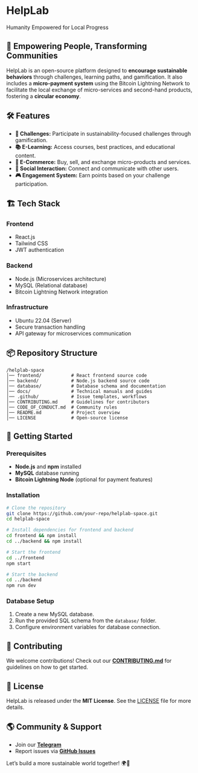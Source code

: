 # HelpLab
Humanity Empowered for Local Progress

## 🚀 Empowering People, Transforming Communities

HelpLab is an open-source platform designed to **encourage sustainable behaviors** through challenges, learning paths, and gamification. It also includes a **micro-payment system** using the Bitcoin Lightning Network to facilitate the local exchange of micro-services and second-hand products, fostering a **circular economy**.

## 🛠 Features
- **🌱 Challenges:** Participate in sustainability-focused challenges through gamification.
- **📚 E-Learning:** Access courses, best practices, and educational content.
- **🛒 E-Commerce:** Buy, sell, and exchange micro-products and services.
- **💬 Social Interaction:** Connect and communicate with other users.
- **🎮 Engagement System:** Earn points based on your challenge participation.

## 🏗 Tech Stack
### **Frontend**
- React.js
- Tailwind CSS
- JWT authentication

### **Backend**
- Node.js (Microservices architecture)
- MySQL (Relational database)
- Bitcoin Lightning Network integration

### **Infrastructure**
- Ubuntu 22.04 (Server)
- Secure transaction handling
- API gateway for microservices communication

## 📦 Repository Structure
```
/helplab-space
│── frontend/           # React frontend source code
│── backend/            # Node.js backend source code
│── database/           # Database schema and documentation
│── docs/               # Technical manuals and guides
│── .github/            # Issue templates, workflows
│── CONTRIBUTING.md     # Guidelines for contributors
│── CODE_OF_CONDUCT.md  # Community rules
│── README.md           # Project overview
│── LICENSE             # Open-source license
```

## 🏁 Getting Started
### **Prerequisites**
- **Node.js** and **npm** installed
- **MySQL** database running
- **Bitcoin Lightning Node** (optional for payment features)

### **Installation**
```bash
# Clone the repository
git clone https://github.com/your-repo/helplab-space.git
cd helplab-space

# Install dependencies for frontend and backend
cd frontend && npm install
cd ../backend && npm install

# Start the frontend
cd ../frontend
npm start

# Start the backend
cd ../backend
npm run dev
```

### **Database Setup**
1. Create a new MySQL database.
2. Run the provided SQL schema from the `database/` folder.
3. Configure environment variables for database connection.

## 🤝 Contributing
We welcome contributions! Check out our **[CONTRIBUTING.md](CONTRIBUTING.md)** for guidelines on how to get started.

## 📜 License
HelpLab is released under the **MIT License**. See the [LICENSE](LICENSE) file for more details.

## 🌎 Community & Support
- Join our **[Telegram](https://t.me/+h_Rh9IpYpgZjZjc0)**
- Report issues via **[GitHub Issues](https://github.com/your-repo/helplab-space/issues)**

Let’s build a more sustainable world together! 🌍💚

